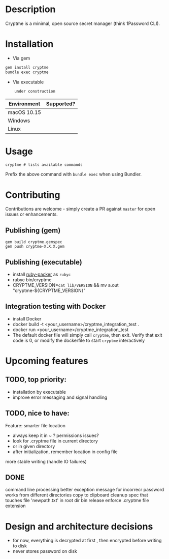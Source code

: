 Description
============

Cryptme is a minimal, open source secret manager (think 1Password CLI).


Installation
============

- Via gem
```bash
gem install cryptme
bundle exec cryptme
```
- Via executable
```bash
    under construction
```

| Environment | Supported? |
| ----------- | ----------- |
| macOS 10.15     |       |
| Windows   |        |
| Linux | |

Usage
====
    cryptme # lists available commands

Prefix the above command with `bundle exec` when using Bundler.
    
Contributing
============

Contributions are welcome - simply create a PR against `master` for open issues or enhancements.

Publishing (gem)
----------

    gem build cryptme.gemspec
    gem push cryptme-X.X.X.gem

Publishing (executable)
----
- install [ruby-packer](https://github.com/pmq20/ruby-packer) as `rubyc`
- rubyc bin/cryptme
- CRYPTME_VERSION=`cat lib/VERSION` && mv a.out "cryptme-${CRYPTME_VERSION}"

Integration testing with Docker
-----
- install Docker
- docker build -t <your_username>/cryptme_integration_test .
- docker run <your_username>/cryptme_integration_test
- The default docker file will simply call `cryptme`, then exit. Verify that exit code is 0, or modify the dockerfile to start `cryptme` interactively

Upcoming features
=================

TODO, top priority:
------
- installation by executable
- improve error messaging and signal handling

TODO, nice to have:
-----
Feature: smarter file location
  - always keep it in ~ ? permissions issues?
  - look for .cryptme file in current directory
  - or in given directory
  - after initialization, remember location in config file

more stable writing (handle IO failures)

DONE
----
command line processing
better exception message for incorrecr password
works from different directories
copy to clipboard
cleanup spec that touches file 'newpath.txt' in root dir
bin release
enforce .cryptme file extension

Design and architecture decisions
====================
- for now, everything is decrypted at first , then encrypted before writing to disk
- never stores password on disk